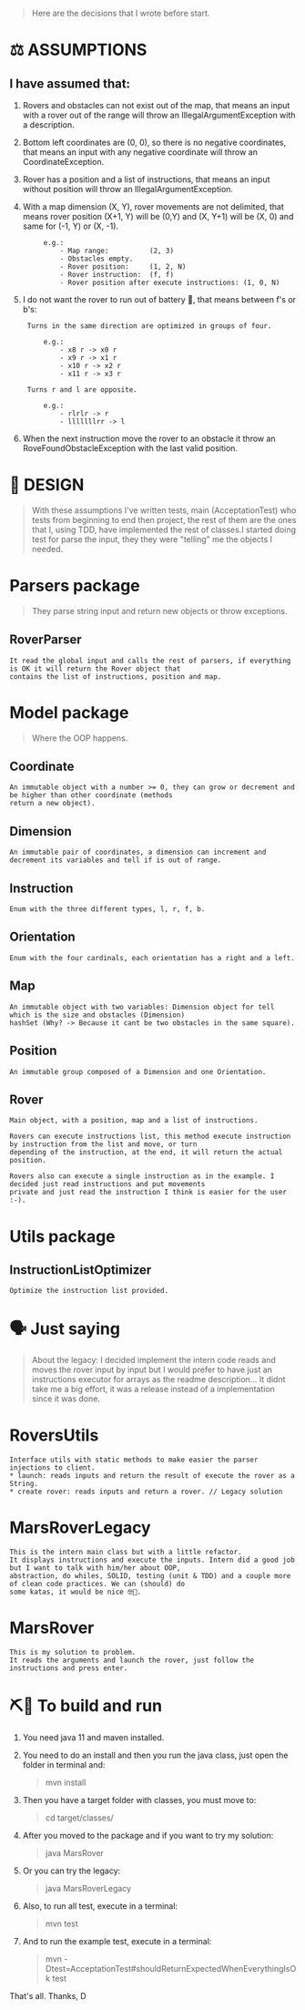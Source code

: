 > Here are the decisions that I wrote before start.

# ⚖️ ASSUMPTIONS

## I have assumed that:

1. Rovers and obstacles can not exist out of the map, that means an input with a rover out of the range will throw
   an IllegalArgumentException with a description.

2. Bottom left coordinates are (0, 0), so there is no negative coordinates, that means an input with any negative 
   coordinate will throw an CoordinateException.

3. Rover has a position and a list of instructions, that means an input without position will throw an
   IllegalArgumentException.

4. With a map dimension (X, Y), rover movements are not delimited, that means rover position (X+1, Y) will be
   (0,Y) and (X, Y+1) will be (X, 0) and same for (-1, Y) or (X, -1).
		    
			e.g.:
				- Map range:          (2, 3)
				- Obstacles empty.
			    - Rover position:     (1, 2, N)
			    - Rover instruction:  (f, f)
			    - Rover position after execute instructions: (1, 0, N)

5. I do not want the rover to run out of battery 🤖, that means between f's or b's:
        
        Turns in the same direction are optimized in groups of four. 

			e.g.:
			    - x8 r -> x0 r
			    - x9 r -> x1 r
			    - x10 r -> x2 r
			    - x11 r -> x3 r
			
        Turns r and l are opposite.

			e.g.:
			    - rlrlr -> r
			    - lllllllrr -> l
			    
6. When the next instruction move the rover to an obstacle it throw an RoveFoundObstacleException with the last valid
   position.
            
# 🎨 DESIGN
            
> With these assumptions I've written tests, main (AcceptationTest) who tests from beginning to end then project, 
  the rest of them are the ones that I, using TDD, have implemented the rest of classes.I started doing test for parse 
  the input, they they were "telling" me the objects I needed.

# Parsers package

> They parse string input and return new objects or throw exceptions.

## RoverParser
    It read the global input and calls the rest of parsers, if everything is OK it will return the Rover object that
    contains the list of instructions, position and map.

# Model package

> Where the OOP happens.

## Coordinate
    An immutable object with a number >= 0, they can grow or decrement and be higher than other coordinate (methods
    return a new object).

## Dimension
    An immutable pair of coordinates, a dimension can increment and decrement its variables and tell if is out of range.

## Instruction
    Enum with the three different types, l, r, f, b.

## Orientation
    Enum with the four cardinals, each orientation has a right and a left.

## Map
    An immutable object with two variables: Dimension object for tell which is the size and obstacles (Dimension)
    hashSet (Why? -> Because it cant be two obstacles in the same square).

## Position
    An immutable group composed of a Dimension and one Orientation.

## Rover 
    Main object, with a position, map and a list of instructions. 
    
    Rovers can execute instructions list, this method execute instruction by instruction from the list and move, or turn
    depending of the instruction, at the end, it will return the actual position.
	
	Rovers also can execute a single instruction as in the example. I decided just read instructions and put movements
	private and just read the instruction I think is easier for the user :-).
	
# Utils package 
## InstructionListOptimizer
    Optimize the instruction list provided.
    
    	
# 🗣 Just saying

 >  About the legacy: I decided implement the intern code reads and moves the rover input by input but I would prefer
    to have just an instructions executor for arrays as the readme description… It didnt take me a big effort, it was a
    release instead of a implementation since it was done.

# RoversUtils

    Interface utils with static methods to make easier the parser injections to client.
    * launch: reads inputs and return the result of execute the rover as a String.
    * create rover: reads inputs and return a rover. // Legacy solution
		
# MarsRoverLegacy
		
    This is the intern main class but with a little refactor. 
    It displays instructions and execute the inputs. Intern did a good job but I want to talk with him/her about OOP,
    abstraction, do whiles, SOLID, testing (unit & TDD) and a couple more of clean code practices. We can (should) do
    some katas, it would be nice 🤓😬.

# MarsRover

    This is my solution to problem. 
    It reads the arguments and launch the rover, just follow the instructions and press enter.
   
# ⛏🏃 To build and run

1. You need java 11 and maven installed.

2. You need to do an install and then you run the java class, just open the folder in terminal and:

    > mvn install
    
3. Then you have a target folder with classes, you must move to:

    > cd target/classes/
        
4. After you moved to the package and if you want to try my solution:

    > java MarsRover 
        
5. Or you can try the legacy:

    > java MarsRoverLegacy

6. Also, to run all test, execute in a terminal:

    > mvn test

7. And to run the example test, execute in a terminal:

    > mvn -Dtest=AcceptationTest#shouldReturnExpectedWhenEverythingIsOk test

That's all.
Thanks,
D 
